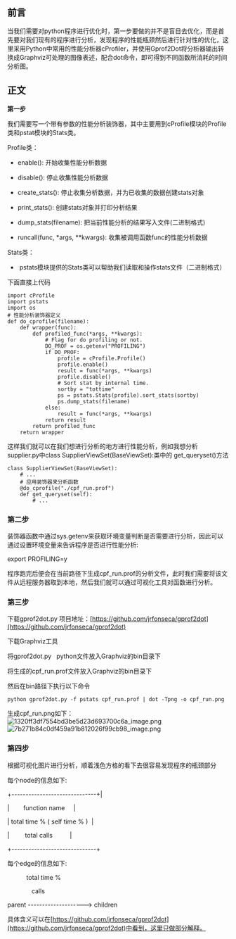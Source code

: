 ## **前言**

当我们需要对python程序进行优化时，第一步要做的并不是盲目去优化，而是首先要对我们现有的程序进行分析，发现程序的性能瓶颈然后进行针对性的优化，这里采用Python中常用的性能分析器cProfiler，并使用Gprof2Dot将分析器输出转换成Graphviz可处理的图像表述，配合dot命令，即可得到不同函数所消耗的时间分析图。

## **正文**

**第一步** 

我们需要写一个带有参数的性能分析装饰器，其中主要用到cProfile模块的Profile类和pstat模块的Stats类。

Profile类：

* enable(): 开始收集性能分析数据

* disable(): 停止收集性能分析数据

* create_stats(): 停止收集分析数据，并为已收集的数据创建stats对象

* print_stats(): 创建stats对象并打印分析结果

* dump_stats(filename): 把当前性能分析的结果写入文件(二进制格式)

* runcall(func, *args, **kwargs): 收集被调用函数func的性能分析数据

Stats类：

*  pstats模块提供的Stats类可以帮助我们读取和操作stats文件（二进制格式）

下面直接上代码
```
import cProfile
import pstats
import os
# 性能分析装饰器定义
def do_cprofile(filename):
    def wrapper(func):
        def profiled_func(*args, **kwargs):
            # Flag for do profiling or not.
            DO_PROF = os.getenv("PROFILING")
            if DO_PROF:
                profile = cProfile.Profile()
                profile.enable()
                result = func(*args, **kwargs)
                profile.disable()
                # Sort stat by internal time.
                sortby = "tottime"
                ps = pstats.Stats(profile).sort_stats(sortby)
                ps.dump_stats(filename)
            else:
                result = func(*args, **kwargs)
            return result
        return profiled_func
    return wrapper
```
这样我们就可以在我们想进行分析的地方进行性能分析，例如我想分析supplier.py中class SupplierViewSet(BaseViewSet):类中的 get_queryset()方法
```
class SupplierViewSet(BaseViewSet):
    # ...
    # 应用装饰器来分析函数    
    @do_cprofile("./cpf_run.prof")
    def get_queryset(self):
        # ...
```
### **第二步**

装饰器函数中通过sys.getenv来获取环境变量判断是否需要进行分析，因此可以通过设置环境变量来告诉程序是否进行性能分析:

export PROFILING=y

程序跑完后便会在当前路径下生成cpf_run.prof的分析文件，此时我们需要将该文件从远程服务器取到本地，然后我们就可以通过可视化工具对函数进行分析。

### **第三步**

下载gprof2dot.py 项目地址：[https://github.com/jrfonseca/gprof2dot](https://github.com/jrfonseca/gprof2dot)

下载Graphviz工具

将gprof2dot.py   python文件放入Graphviz的bin目录下

将生成的cpf_run.prof文件放入Graphviz的bin目录下

然后在bin路径下执行以下命令
```
python gprof2dot.py -f pstats cpf_run.prof | dot -Tpng -o cpf_run.png
```
生成cpf_run.png如下：
![1320ff3df7554bd3be5d23d693700c6a_image.png](http://tech.yuceyi.com/upload/1320ff3df7554bd3be5d23d693700c6a_image.png) 
![7b271b84c0df459a91b812026f99cb98_image.png](http://tech.yuceyi.com/upload/7b271b84c0df459a91b812026f99cb98_image.png) 

### **第四步**

根据可视化图片进行分析，顺着浅色方格的看下去很容易发现程序的瓶颈部分

每个node的信息如下:

+------------------------------+|        

|        function name               |

| total time % ( self time % )  |

|         total calls                     |

+------------------------------+

每个edge的信息如下:

           total time %              

              calls

parent --------------------> children

具体含义可以在[https://github.com/jrfonseca/gprof2dot](https://github.com/jrfonseca/gprof2dot)中看到，这里只做部分解释。